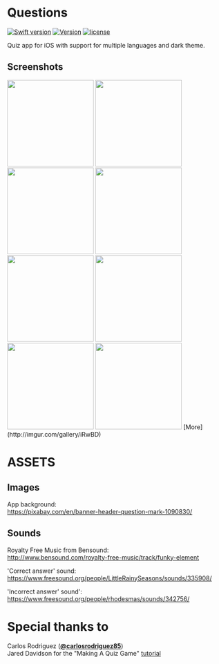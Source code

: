 # Questions
[![Swift version](https://img.shields.io/badge/swift-3-orange.svg)](https://swift.org/download/0)
[![Version](https://img.shields.io/badge/version-v0.9.1%20pre--release-red.svg)](https://github.com/illescasDaniel/Questions/releases/tag/v0.8.1)
[![license](https://img.shields.io/github/license/mashape/apistatus.svg?maxAge=2592000)](https://github.com/illescasDaniel/Questions/blob/master/LICENCE)  

Quiz app for iOS with support for multiple languages and dark theme.  

Screenshots
-------
<img src="http://i.imgur.com/reSYEXP.png" width="200">
<img src="http://i.imgur.com/UmmSWHn.png" width="200">
<img src="http://i.imgur.com/XfhRm0a.png" width="200">
<img src="http://i.imgur.com/fGEK06o.png" width="200">  
<img src="http://i.imgur.com/GCl6sDz.png" width="200">
<img src="http://i.imgur.com/az7jhde.png" width="200">
<img src="http://i.imgur.com/rV6t07p.png" width="200">
<img src="http://i.imgur.com/53Y0KUQ.png" width="200">    
[More](http://imgur.com/gallery/iRwBD)

# ASSETS #

Images
-------
App background:  
https://pixabay.com/en/banner-header-question-mark-1090830/

Sounds
-------
Royalty Free Music from Bensound:  
http://www.bensound.com/royalty-free-music/track/funky-element

'Correct answer' sound:  
https://www.freesound.org/people/LittleRainySeasons/sounds/335908/

'Incorrect answer' sound':  
https://www.freesound.org/people/rhodesmas/sounds/342756/

# Special thanks to #

Carlos Rodriguez ([**@carlosrodriguez85**](https://github.com/carlosrodriguez85))  
Jared Davidson for the "Making A Quiz Game" [tutorial](https://www.youtube.com/watch?v=dyxqsfrCaeM)  
